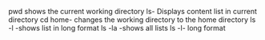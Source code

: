pwd shows the current working directory
ls- Displays content list  in current directory
cd home- changes the working directory to the home directory
ls -l -shows list in long format 
ls -la -shows all lists
ls -l- long format

